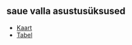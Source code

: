 ## saue valla asustusüksused

- [Kaart](https://github.com/sauevald/asustusyksused/blob/master/asustusyksused.json)
- [Tabel](https://github.com/sauevald/asustusyksused/blob/master/asustusyksused.csv)
